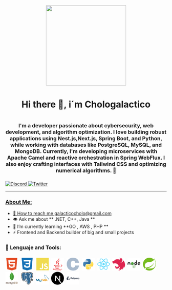 
<div id = "header" align="center">
  <img src ="https://media.giphy.com/media/wwg1suUiTbCY8H8vIA/giphy-downsized-large.gif" width ="250" height="250"/>
<h1 align="center">Hi there 👋, i´m Chologalactico <h1/>  
  <h3 align = "center"> I'm a developer passionate about cybersecurity, web development, and algorithm optimization. I love building robust applications using Nest.js,Next.js, Spring Boot, and Python, while working with databases like PostgreSQL, MySQL, and MongoDB. Currently, I'm developing microservices with Apache Camel and reactive orchestration in Spring WebFlux. I also enjoy crafting interfaces with Tailwind CSS and optimizing numerical algorithms. 🚀 <h3/>
</div>
  
<div id="badges" align ="center,left"> 
  <a href ="https://discord.com/channels/@me" target="blank">
    <img src ="https://img.shields.io/twitter/follow/galacticocholo?color=violet&label=Discord&logo=Discord&style=for-the-badge" alt="Discord"/>
    <a href ="https://twitter.com/galacticocholo" target="blank">
    <img src ="https://img.shields.io/twitter/follow/galacticocholo?color=blue&label=Twitter&logo=twitter&style=for-the-badge" alt="Twitter"/>
  <div/>
    
    
---
### About Me:
    
- 📨 How to reach me  galacticocholo@gmail.com
- 👁 Ask me about ** .NET, C++, Java **
- 🌚 I’m currently learning **GO , AWS , PHP ** 
- ⚡ Frontend and Backend builder of big and small projects

<div align ="left"> 
  <h3>🔨 Lenguaje and Tools:<h3/>
    <img src ="https://github.com/devicons/devicon/blob/master/icons/html5/html5-plain.svg" tittle="HTML5" alt="HTML" width="40" height="40"/>&nbsp;
    <img src ="https://github.com/devicons/devicon/blob/master/icons/css3/css3-plain.svg" tittle="CSS3" alt="CSS" width="40" height="40"/>&nbsp;
    <img src ="https://github.com/devicons/devicon/blob/master/icons/javascript/javascript-plain.svg" tittle="JavaScript" alt="JavaScript" width="40" height="40"/>&nbsp;
    <img src ="https://github.com/devicons/devicon/blob/master/icons/java/java-plain.svg" tittle="Java" alt="Java" width="40" height="40"/>&nbsp;
    <img src ="https://github.com/devicons/devicon/blob/master/icons/c/c-original.svg"tittle="C" alt="C" width="40" height="40"/>&nbsp;
    <img src ="https://github.com/devicons/devicon/blob/master/icons/python/python-original.svg"tittle="C" alt="C" width="40" height="40"/>&nbsp;
    <img src ="https://github.com/devicons/devicon/blob/master/icons/react/react-original.svg"tittle="C" alt="C" width="40" height="40"/>&nbsp;
    <img src ="https://github.com/devicons/devicon/blob/master/icons/nestjs/nestjs-original.svg" tittle="CSS3" alt="CSS" width="40" height="40"/>&nbsp;
    <img src ="https://github.com/devicons/devicon/blob/master/icons/nodejs/nodejs-original-wordmark.svg" tittle="CSS3" alt="CSS" width="40" height="40"/>&nbsp;
    <img src ="https://github.com/devicons/devicon/blob/master/icons/spring/spring-original.svg" tittle="CSS3" alt="CSS" width="40" height="40"/>&nbsp;
    <img src ="https://github.com/devicons/devicon/blob/master/icons/mongodb/mongodb-original-wordmark.svg" tittle="CSS3" alt="CSS" width="40" height="40"/>&nbsp;
    <img src ="https://github.com/devicons/devicon/blob/master/icons/postgresql/postgresql-original.svg" tittle="CSS3" alt="CSS" width="40" height="40"/>&nbsp;
    <img src ="https://github.com/devicons/devicon/blob/master/icons/mysql/mysql-original-wordmark.svg" tittle="CSS3" alt="CSS" width="40" height="40"/>&nbsp;
    <img src ="https://github.com/devicons/devicon/blob/master/icons/nextjs/nextjs-plain.svg" tittle="CSS3" alt="CSS" width="40" height="40"/>&nbsp;
    <img src ="https://github.com/devicons/devicon/blob/master/icons/prisma/prisma-original-wordmark.svg" tittle="CSS3" alt="CSS" width="40" height="40"/>&nbsp;





  <div/>
  
    
